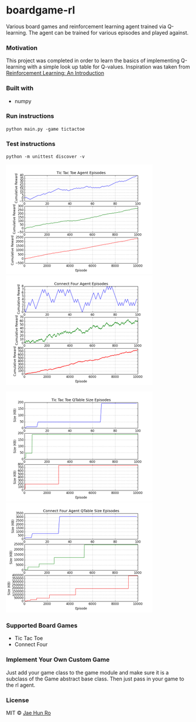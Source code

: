 # boardgame-rl
Various board games and reinforcement learning agent trained via Q-learning. The agent can be trained for various episodes and played against.

### Motivation
This project was completed in order to learn the basics of implementing Q-learning with a simple look up table for Q-values. Inspiration was taken from [Reinforcement Learning: An Introduction](https://mitpress.mit.edu/books/reinforcement-learning)

### Built with
- numpy

### Run instructions
```
python main.py -game tictactoe
```

### Test instructions
```
python -m unittest discover -v
```

<p float="left">
  <img src="img/tictactoe_reward.png" width="400"/>
  <img src="img/connectfour_reward.png" width="400"/> 
</p>

<p float="left">
  <img src="img/tictactoe_memory.png" width="400"/>
  <img src="img/connectfour_memory.png" width="400"/> 
</p>

### Supported Board Games
- Tic Tac Toe
- Connect Four

### Implement Your Own Custom Game
Just add your game class to the game module and make sure it is a subclass of the Game abstract base class. Then just pass in your game to the rl agent.

### License
MIT  © [Jae Hun Ro](http://jaehunro.com)